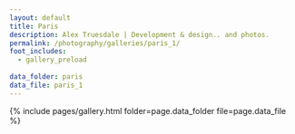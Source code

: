 ```yaml
---
layout: default
title: Paris
description: Alex Truesdale | Development & design.. and photos.
permalink: /photography/galleries/paris_1/
foot_includes:
  - gallery_preload
  
data_folder: paris
data_file: paris_1
---
```

{% include pages/gallery.html folder=page.data_folder file=page.data_file %}
